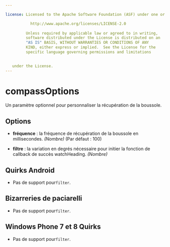 ```yaml
---

license: Licensed to the Apache Software Foundation (ASF) under one or more contributor license agreements. See the NOTICE file distributed with this work for additional information regarding copyright ownership. The ASF licenses this file to you under the Apache License, Version 2.0 (the "License"); you may not use this file except in compliance with the License. You may obtain a copy of the License at

           http://www.apache.org/licenses/LICENSE-2.0
    
         Unless required by applicable law or agreed to in writing,
         software distributed under the License is distributed on an
         "AS IS" BASIS, WITHOUT WARRANTIES OR CONDITIONS OF ANY
         KIND, either express or implied.  See the License for the
         specific language governing permissions and limitations
    

   under the License.
---
```


# compassOptions

Un paramètre optionnel pour personnaliser la récupération de la boussole.

## Options

*   **fréquence** : la fréquence de récupération de la boussole en millisecondes. *(Nombre)* (Par défaut : 100)

*   **filtre** : la variation en degrés nécessaire pour initier la fonction de callback de succès watchHeading. *(Nombre)*

## Quirks Android

*   Pas de support pour`filter`.

## Bizarreries de paciarelli

*   Pas de support pour`filter`.

## Windows Phone 7 et 8 Quirks

*   Pas de support pour`filter`.